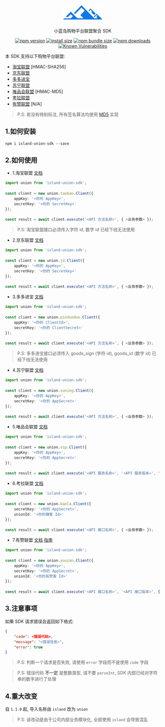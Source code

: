 <h1 align="center">
    <b>
        <a href="https://github.com/Blue-Island-X"><img style="width:128px;" src="https://raw.githubusercontent.com/Blue-Island-X/Island-Union-SDK/main/resource/logo.png" /></a><br>
    </b>
</h1>

<p align="center">小蓝岛购物平台联盟聚合 SDK</p>

<div align="center">

[![npm version](https://img.shields.io/npm/v/island-union-sdk.svg?style=flat-square)](https://www.npmjs.org/package/island-union-sdk)
[![install size](https://img.shields.io/badge/dynamic/json?url=https://packagephobia.com/v2/api.json?p=island-union-sdk&query=$.install.pretty&label=install%20size&style=flat-square)](https://packagephobia.now.sh/result?p=island-union-sdk)
[![npm bundle size](https://img.shields.io/bundlephobia/minzip/island-union-sdk?style=flat-square)](https://bundlephobia.com/package/island-union-sdk@latest)
[![npm downloads](https://img.shields.io/npm/dm/island-union-sdk.svg?style=flat-square)](https://npm-stat.com/charts.html?package=island-union-sdk)
[![Known Vulnerabilities](https://snyk.io/test/npm/island-union-sdk/badge.svg?style=flat-square)](https://snyk.io/test/npm/island-union-sdk)

</div>

本 SDK 支持以下购物平台联盟:
- [淘宝联盟](https://aff-open.taobao.com) [HMAC-SHA256]
- [京东联盟](https://union.jd.com)
- [多多进宝](https://jinbao.pinduoduo.com)
- [苏宁联盟](https://sums.suning.com)
- [唯品会联盟](https://union.vip.com) [HMAC-MD5]
- [考拉联盟](https://pub.kaola.com)
- [有赞联盟](https://www.youzan.com/intro/zanke) [N/A]

> P.S: 若没有特别标注, 所有签名算法均使用 [MD5](https://en.wikipedia.org/wiki/MD5) 实现

## 1.如何安装
```
npm i island-union-sdk --save
```

## 2.如何使用
- 1.淘宝联盟 [文档](https://open.taobao.com/api.htm?docId=24518&docType=2)
```TypeScript
import union from 'island-union-sdk';

const client = new union.taobao.Client({
    appKey: '<你的 AppKey>',
    secretKey: '<你的 SecretKey>'
});

const result = await client.execute('<API 方法名称>', { <业务参数> });
```

> P.S: 淘宝联盟接口必须传入字符 id, 数字 id 已经下线无法使用

- 2.京东联盟 [文档](https://union.jd.com/openplatform/api/v2)
```TypeScript
import union from 'island-union-sdk';

const client = new union.jd.Client({
    appKey: '<你的 AppKey>',
    secretKey: '<你的 SecretKey>'
});

const result = await client.execute('<API 方法名称>', { <业务参数> });
```

- 3.多多进宝 [文档](https://open.pinduoduo.com/application/document/api?id=pdd.ddk.goods.pid.generate)

```TypeScript
import union from 'island-union-sdk';

const client = new union.pinduoduo.Client({
    appKey: '<你的 ClientId>',
    secretKey: '<你的 ClientSecret>'
});

const result = await client.execute('<API 方法名称>', { <业务参数> });
```

> P.S: 多多进宝接口必须传入 goods_sign (字符 id), goods_id (数字 id) 已经下线无法使用

- 4.苏宁联盟 [文档](https://open.suning.com/ospos/apipage/toApiMethodDetailMenuNew.do?bustypeId=3)

```TypeScript
import union from 'island-union-sdk';

const client = new union.suning.Client({
    appKey: '<你的 AppKey>',
    secretKey: '<你的 AppSecret>'
});

const result = await client.execute('<API 方法名称>', { <业务参数> });
```

- 5.唯品会联盟 [文档](https://vop.vip.com/home#/api/service/list/2)

```TypeScript
import union from 'island-union-sdk';

const client = new union.vip.Client({
    appKey: '<你的 AppKey>',
    secretKey: '<你的 AppSecret>'
});

const result = await client.execute('<API 服务名称>', '<API 服务版本>', '<API 方法名称>', { <业务参数> });
```

- 6.考拉联盟 [文档](https://kaola-haitao.oss.kaolacdn.com/a5b08dbc-e7ae-4464-9d5d-e55cdc78f121.docx?spm=a2v0d.b9947081.0.0.12fc2fbc2WT1tV&file=a5b08dbc-e7ae-4464-9d5d-e55cdc78f121.docx)
```TypeScript
import union from 'island-union-sdk';

const client = new union.kaola.Client({
    secretKey: '<你的 AppSecret>',
    unionId: '<你的赚客 Id>'
});

const result = await client.execute('<API 接口名称>', { <业务参数> });
```

- 7.有赞联盟 [文档](https://doc.youzanyun.com/list/API/1303) [指南](https://shimo.im/docs/tTwjdRYDcHvDdvQ9/read)
```TypeScript
import union from 'island-union-sdk';

const client = new union.youzan.Client({
    appKey: '<你的 AppKey>',
    secretKey: '<你的 AppSecret>',
    unionId: '<你的有赞客 Id>'
});

const result = await client.execute('<API 接口名称>', '<API 接口版本>', { <业务参数> });
```

## 3.注意事项

如果 SDK 请求错误会返回如下格式:
```JSON
{
    "code": <错误代码>,
    "message": "<错误信息>",
    "error": true
}
```

> P.S: 判断一个请求是否失败, 请使用 ``error`` 字段而不是使用 ``code`` 字段

> P.S: 错误代码 **不一定** 是整数类型, 请不要 ``parseInt``, SDK 内部已经对字符串的数字进行了处理

## 4.重大改变

自 ``1.1.0`` 起, 导入名称由 ``island`` 改为 ``union``

> P.S: 该改动是由于公司内部业务模块化, 全部使用 ``island`` 会导致混乱